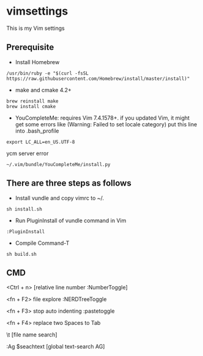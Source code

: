 # vimsettings
This is my Vim settings

## Prerequisite
* Install Homebrew
```shell
/usr/bin/ruby -e "$(curl -fsSL https://raw.githubusercontent.com/Homebrew/install/master/install)"
```
* make and cmake 4.2+
```shell
brew reinstall make
brew install cmake
```

* YouCompleteMe: requires Vim 7.4.1578+.
if you updated Vim, it might get some errors like (Warning: Failed to set locale category)
put this line into .bash_profile
```shell
export LC_ALL=en_US.UTF-8
```
ycm server error
```shell
~/.vim/bundle/YouCompleteMe/install.py
```

## There are three steps as follows
* Install vundle and copy vimrc to ~/. 
```shell
sh install.sh
```

* Run PluginInstall of vundle command in Vim

```shell
:PluginInstall
```

* Compile Command-T 

```shell
sh build.sh
```

## CMD
<Ctrl + n> [relative line number :NumberToggle]

<fn + F2> file explore :NERDTreeToggle

<fn + F3> stop auto indenting :pastetoggle

<fn + F4> replace two Spaces to Tab 

\t [file name search]

:Ag $seachtext  [global text-search AG]
